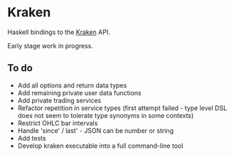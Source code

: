 # Kraken

Haskell bindings to the [Kraken](https://www.kraken.com/en-us/help/api) API. 

Early stage work in progress.

## To do

* Add all options and return data types
* Add remaining private user data functions
* Add private trading services
* Refactor repetition in service types (first attempt failed - type level DSL does not seem to tolerate type synonyms in some contexts)
* Restrict OHLC bar intervals
* Handle 'since' / last' - JSON can be number or string
* Add tests
* Develop kraken executable into a full command-line tool